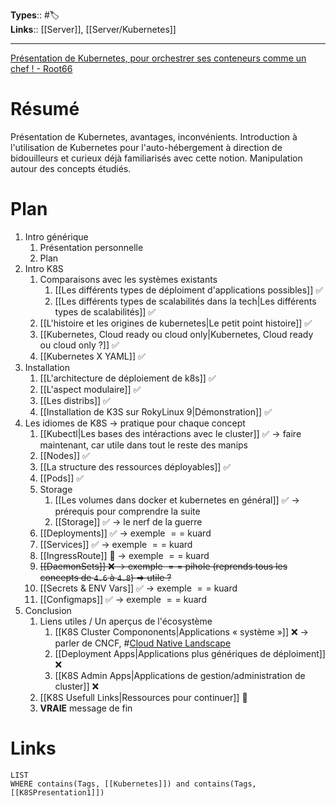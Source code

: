 **Types**:: #🏷️  
**Links**:: [[Server]], [[Server/Kubernetes]]

---

[Présentation de Kubernetes, pour orchestrer ses conteneurs comme un chef ! - Root66](https://root66.net/?post/2023/04/22/Pr%C3%A9sentation-de-Kubernetes)

# Résumé

Présentation de Kubernetes, avantages, inconvénients. Introduction à l'utilisation de Kubernetes pour l'auto-hébergement à direction de bidouilleurs et curieux déjà familiarisés avec cette notion. Manipulation autour des concepts étudiés.

# Plan

1. Intro générique
   1. Présentation personnelle
   2. Plan
2. Intro K8S
   1. Comparaisons avec les systèmes existants
      1. [[Les différents types de déploiment d'applications possibles]] ✅
      2. [[Les différents types de scalabilités dans la tech|Les différents types de scalabilités]] ✅
   2. [[L'histoire et les origines de kubernetes|Le petit point histoire]] ✅
   3. [[Kubernetes, Cloud ready ou cloud only|Kubernetes, Cloud ready ou cloud only ?]] ✅
   4. [[Kubernetes X YAML]] ✅
3. Installation
   1. [[L'architecture de déploiement de k8s]] ✅
   2. [[L'aspect modulaire]] ✅
   3. [[Les distribs]] ✅
   4. [[Installation de K3S sur RokyLinux 9|Démonstration]] ✅
4. Les idiomes de K8S -> pratique pour chaque concept
   1. [[Kubectl|Les bases des intéractions avec le cluster]] ✅ -> faire maintenant, car utile dans tout le reste des manips
   2. [[Nodes]] ✅
   3. [[La structure des ressources déployables]] ✅
   4. [[Pods]] ✅
   5. Storage
      1. [[Les volumes dans docker et kubernetes en général]] ✅ -> prérequis pour comprendre la suite
      2. [[Storage]] ✅ -> le nerf de la guerre
   6. [[Deployments]] ✅ -> exemple $==$ kuard
   7. [[Services]] ✅ -> exemple $==$ kuard
   8. [[IngressRoute]] 🧪 -> exemple $==$ kuard
   9. ~~[[DaemonSets]] ❌ -> exemple $==$ pihole (reprends tous les concepts de `4.6` à `4.8`) => utile ?~~
   10. [[Secrets & ENV Vars]] ✅ -> exemple $==$ kuard
   11. [[Configmaps]] ✅ -> exemple $==$ kuard
5. Conclusion
   1. Liens utiles / Un aperçus de l'écosystème
      1. [[K8S Cluster Compononents|Applications « système »]] ❌ -> parler de CNCF, \#[Cloud Native Landscape](https://landscape.cncf.io/?license=open-source)
      2. [[Deployment Apps|Applications plus génériques de déploiment]] ❌
      3. [[K8S Admin Apps|Applications de gestion/administration de cluster]] ❌
   2. [[K8S Usefull Links|Ressources pour continuer]] 👷
   3. **VRAIE** message de fin

# Links

```dataview
LIST
WHERE contains(Tags, [[Kubernetes]]) and contains(Tags, [[K8SPresentation1]])
```
